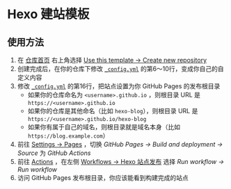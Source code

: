# Hexo 建站模板

## 使用方法

1. 在 [仓库首页](https://github.com/Dragon1573/hexo-blog) 右上角选择 [Use this template → Create new repository](https://github.com/new?template_name=hexo-blog&template_owner=Dragon1573)
2. 创建完成后，在你的仓库下修改 [`_config.yml`](./blob/main/_config.yml#L6-L10) 的第6～10行，变成你自己的自定义内容
3. 修改 [`_config.yml`](./blob/main/_config.yml#L16) 的第16行，把站点设置为你 GitHub Pages 的发布根目录
   - 如果你的仓库命名为 `<username>.github.io` ，则根目录 URL 是 `https://<username>.github.io`
   - 如果你的仓库是其他命名（比如 `hexo-blog`），则根目录 URL 是 `https://<username>.github.io/hexo-blog`
   - 如果你有属于自己的域名，则根目录就是域名本身（比如 `https://blog.example.com`）
4. 前往 [Settings → Pages](./settings/pages) ，切换 _GitHub Pages → Build and deployment → Source_ 为 _GitHub Actions_
5. 前往 [Actions](./actions) ，在左侧 [Workflows → Hexo 站点发布](./actions/workflows/hexo-deploy.yml) 选择 _Run workflow → Run workflow_
6. 访问 GitHub Pages 发布根目录，你应该能看到构建完成的站点

